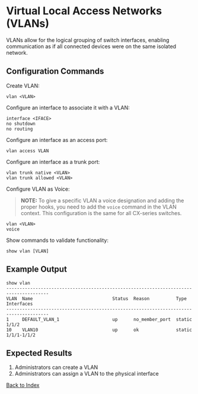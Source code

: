 # Virtual Local Access Networks (VLANs)

VLANs allow for the logical grouping of switch interfaces, enabling communication as if all connected devices were on the same isolated network.

## Configuration Commands

Create VLAN:

```text
vlan <VLAN>
```

Configure an interface to associate it with a VLAN:

```text
interface <IFACE>
no shutdown
no routing
```

Configure an interface as an access port:

```text
vlan access VLAN
```

Configure an interface as a trunk port:

```text
vlan trunk native <VLAN>
vlan trunk allowed <VLAN>
```

Configure VLAN as Voice:

> **NOTE:** To give a specific VLAN a voice designation and adding the proper hooks, you need to add the `voice` command in the VLAN context.
> This configuration is the same for all CX-series switches.

```text
vlan <VLAN>
voice
```

Show commands to validate functionality:

```text
show vlan [VLAN]
```

## Example Output

```text
show vlan
--------------------------------------------------------------------------------------
VLAN  Name                              Status  Reason          Type      Interfaces
--------------------------------------------------------------------------------------
1     DEFAULT_VLAN_1                    up      no_member_port  static    1/1/2
10    VLAN10                            up      ok              static    1/1/1-1/1/2
```

## Expected Results

1. Administrators can create a VLAN
1. Administrators can assign a VLAN to the physical interface

[Back to Index](../README.md)
